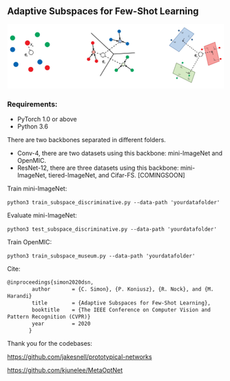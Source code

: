
## Adaptive Subspaces for Few-Shot Learning

![img](https://raw.githubusercontent.com/chrysts/chrysts.github.io/master/images/psn.jpg) 

### Requirements:
- PyTorch 1.0 or above
- Python 3.6

There are two backbones separated in different folders. 
- Conv-4, there are two datasets using this backbone: mini-ImageNet and OpenMIC. 
- ResNet-12, there are three datasets using this backbone: mini-ImageNet, tiered-ImageNet, and Cifar-FS. [COMINGSOON]

Train mini-ImageNet:

``` python3 train_subspace_discriminative.py --data-path 'yourdatafolder' ```

Evaluate mini-ImageNet:

``` python3 test_subspace_discriminative.py --data-path 'yourdatafolder' ```


Train OpenMIC:

```python3 train_subspace_museum.py --data-path 'yourdatafolder'  ```




Cite:

```
@inproceedings{simon2020dsn,
        author       = {C. Simon}, {P. Koniusz}, {R. Nock}, and {M. Harandi}
        title        = {Adaptive Subspaces for Few-Shot Learning},
        booktitle    = {The IEEE Conference on Computer Vision and Pattern Recognition (CVPR)}
        year         = 2020
       }
```      





Thank you for the codebases:

https://github.com/jakesnell/prototypical-networks

https://github.com/kjunelee/MetaOptNet




 
